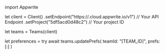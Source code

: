 import Appwrite

let client = Client()
    .setEndpoint("https://<REGION>.cloud.appwrite.io/v1") // Your API Endpoint
    .setProject("5df5acd0d48c2") // Your project ID

let teams = Teams(client)

let preferences = try await teams.updatePrefs(
    teamId: "[TEAM_ID]",
    prefs: [:]
)

